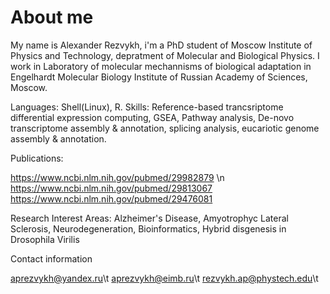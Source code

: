 # About me
My name is Alexander Rezvykh, i'm a PhD student of Moscow Institute of Physics and Technology, depratment of Molecular and Biological 
Physics. I work in Laboratory of molecular mechannisms of biological adaptation in Engelhardt Molecular Biology Institute of Russian 
Academy of Sciences, Moscow. 

Languages: Shell(Linux), R.
Skills: Reference-based trancsriptome differential expression computing, GSEA, Pathway analysis, De-novo transcriptome assembly & annotation, splicing analysis, eucariotic genome assembly & annotation.

Publications:

https://www.ncbi.nlm.nih.gov/pubmed/29982879 \n
https://www.ncbi.nlm.nih.gov/pubmed/29813067
https://www.ncbi.nlm.nih.gov/pubmed/29476081


Research Interest Areas: Alzheimer's Disease, Amyotrophyc Lateral Sclerosis, Neurodegeneration, Bioinformatics, Hybrid disgenesis in
Drosophila Virilis

Contact information

aprezvykh@yandex.ru\t
aprezvykh@eimb.ru\t
rezvykh.ap@phystech.edu\t

